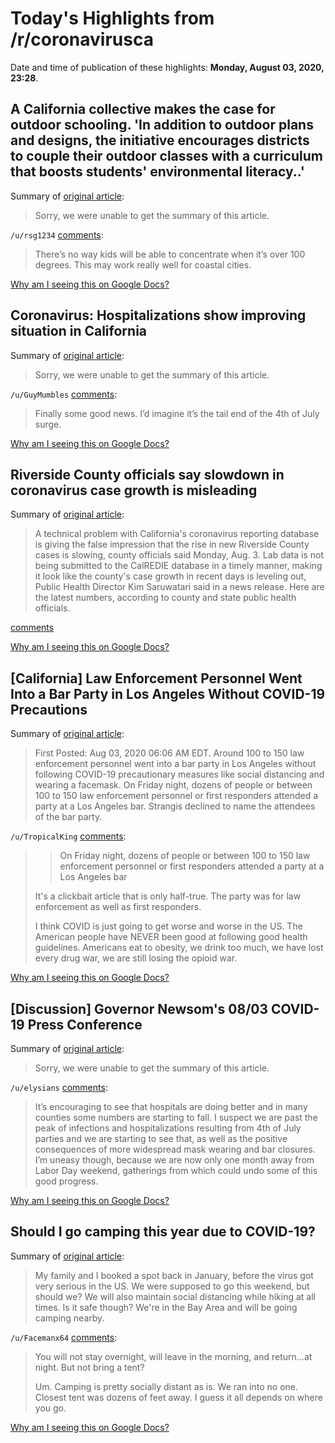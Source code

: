 # Today's Highlights from /r/coronavirusca

Date and time of publication of these highlights: **Monday, August 03, 2020, 23:28**.

## A California collective makes the case for outdoor schooling. 'In addition to outdoor plans and designs, the initiative encourages districts to couple their outdoor classes with a curriculum that boosts students' environmental literacy..'

Summary of [original article](https://www.pbs.org/newshour/show/a-california-collective-makes-the-case-for-outdoor-schooling):

> Sorry, we were unable to get the summary of this article.

`/u/rsg1234` [comments](https://www.reddit.com/r/CoronavirusCA/comments/i32c99/a_california_collective_makes_the_case_for/):

> There’s no way kids will be able to concentrate when it’s over 100 degrees. This may work really well for coastal cities.

[Why am I seeing this on Google Docs?](https://docs.google.com/document/d/1Dc6We63vOXIZsc0op-Bt4abqkYjXzOigalQqFxmvvbM/edit?usp=sharing)

## Coronavirus: Hospitalizations show improving situation in California

Summary of [original article](https://www.mercurynews.com/2020/08/03/coronavirus-hospitalizations-show-improving-situation-in-california/amp/):

> Sorry, we were unable to get the summary of this article.

`/u/GuyMumbles` [comments](https://www.reddit.com/r/CoronavirusCA/comments/i32i5p/coronavirus_hospitalizations_show_improving/):

> Finally some good news. I’d imagine it’s the tail end of the 4th of July surge.

[Why am I seeing this on Google Docs?](https://docs.google.com/document/d/1Dc6We63vOXIZsc0op-Bt4abqkYjXzOigalQqFxmvvbM/edit?usp=sharing)

## Riverside County officials say slowdown in coronavirus case growth is misleading

Summary of [original article](https://www.pe.com/2020/08/03/riverside-county-officials-say-slowdown-in-coronavirus-case-growth-is-misleading/):

> A technical problem with California's coronavirus reporting database is giving the false impression that the rise in new Riverside County cases is slowing, county officials said Monday, Aug. 3. Lab data is not being submitted to the CalREDIE database in a timely manner, making it look like the county's case growth in recent days is leveling out, Public Health Director Kim Saruwatari said in a news release. Here are the latest numbers, according to county and state public health officials.

[comments](https://www.reddit.com/r/CoronavirusCA/comments/i391nv/riverside_county_officials_say_slowdown_in/)

[Why am I seeing this on Google Docs?](https://docs.google.com/document/d/1Dc6We63vOXIZsc0op-Bt4abqkYjXzOigalQqFxmvvbM/edit?usp=sharing)

## [California] Law Enforcement Personnel Went Into a Bar Party in Los Angeles Without COVID-19 Precautions

Summary of [original article](https://www.latinpost.com/articles/146721/20200803/law-enforcement-personnel-went-bar-party-los-angeles-without-covid.htm):

> First Posted: Aug 03, 2020 06:06 AM EDT. Around 100 to 150 law enforcement personnel went into a bar party in Los Angeles without following COVID-19 precautionary measures like social distancing and wearing a facemask. On Friday night, dozens of people or between 100 to 150 law enforcement personnel or first responders attended a party at a Los Angeles bar. Strangis declined to name the attendees of the bar party.

`/u/TropicalKing` [comments](https://www.reddit.com/r/CoronavirusCA/comments/i2uze5/california_law_enforcement_personnel_went_into_a/):

> > On Friday night, dozens of people or between 100 to 150 law enforcement personnel or first responders attended a party at a Los Angeles bar
> 
> It's a clickbait article that is only half-true.  The party was for law enforcement as well as first responders. 
> 
> I think COVID is just going to get worse and worse in the US.  The American people have NEVER been good at following good health guidelines. Americans eat to obesity, we drink too much, we have lost every drug war, we are still losing the opioid war.

[Why am I seeing this on Google Docs?](https://docs.google.com/document/d/1Dc6We63vOXIZsc0op-Bt4abqkYjXzOigalQqFxmvvbM/edit?usp=sharing)

## [Discussion] Governor Newsom's 08/03 COVID-19 Press Conference

Summary of [original article](https://www.reddit.com/r/CoronavirusCA/comments/i32ti9/discussion_governor_newsoms_0803_covid19_press/):

> Sorry, we were unable to get the summary of this article.

`/u/elysians` [comments](https://www.reddit.com/r/CoronavirusCA/comments/i32ti9/discussion_governor_newsoms_0803_covid19_press/):

> It’s encouraging to see that hospitals are doing better and in many counties some numbers are starting to fall. I suspect we are past the peak of infections and hospitalizations resulting from 4th of July parties and we are starting to see that, as well as the positive consequences of more widespread mask wearing and bar closures. I’m uneasy though, because we are now only one month away from Labor Day weekend, gatherings from which could undo some of this good progress.

[Why am I seeing this on Google Docs?](https://docs.google.com/document/d/1Dc6We63vOXIZsc0op-Bt4abqkYjXzOigalQqFxmvvbM/edit?usp=sharing)

## Should I go camping this year due to COVID-19?

Summary of [original article](https://www.reddit.com/r/CoronavirusCA/comments/i3but5/should_i_go_camping_this_year_due_to_covid19/):

> My family and I booked a spot back in January, before the virus got very serious in the US. We were supposed to go this weekend, but should we? We will also maintain social distancing while hiking at all times. Is it safe though? We're in the Bay Area and will be going camping nearby.

`/u/Facemanx64` [comments](https://www.reddit.com/r/CoronavirusCA/comments/i3but5/should_i_go_camping_this_year_due_to_covid19/):

> You will not stay overnight, will leave in the morning, and return...at night. But not bring a tent?  
> 
> Um. Camping is pretty socially distant as is. We ran into no one. Closest tent was dozens of feet away. I guess it all depends on where you go.

[Why am I seeing this on Google Docs?](https://docs.google.com/document/d/1Dc6We63vOXIZsc0op-Bt4abqkYjXzOigalQqFxmvvbM/edit?usp=sharing)


